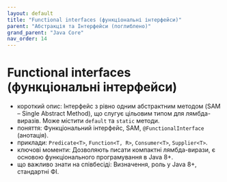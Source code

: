 ```yaml
---
layout: default
title: "Functional interfaces (функціональні інтерфейси)"
parent: "Абстракція та Інтерфейси (поглиблено)"
grand_parent: "Java Core"
nav_order: 14
---
```


# Functional interfaces (функціональні інтерфейси)

*   короткий опис: Інтерфейс з рівно одним абстрактним методом (SAM – Single Abstract Method), що слугує цільовим типом для лямбда-виразів. Може містити `default` та `static` методи.
*   поняття: Функціональний інтерфейс, SAM, `@FunctionalInterface` (анотація).
*   приклади: `Predicate<T>`, `Function<T, R>`, `Consumer<T>`, `Supplier<T>`.
*   ключові моменти: Дозволяють писати компактні лямбда-вирази, є основою функціонального програмування в Java 8+.
*   що важливо знати на співбесіді: Визначення, роль у Java 8+, стандартні ФІ.
